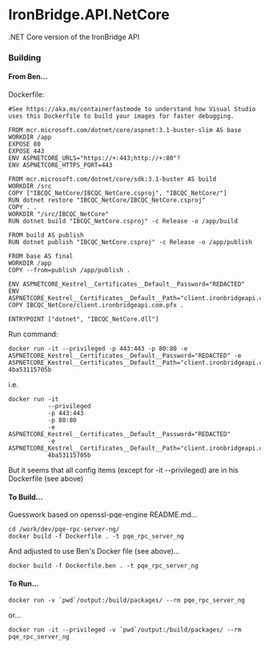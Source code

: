 
# IronBridge.API.NetCore

.NET Core version of the IronBridge API



### Building

#### From Ben...
Dockerfile:
```
#See https://aka.ms/containerfastmode to understand how Visual Studio uses this Dockerfile to build your images for faster debugging.

FROM mcr.microsoft.com/dotnet/core/aspnet:3.1-buster-slim AS base
WORKDIR /app
EXPOSE 80
EXPOSE 443
ENV ASPNETCORE_URLS="https://+:443;http://+:80"?
ENV ASPNETCORE_HTTPS_PORT=443

FROM mcr.microsoft.com/dotnet/core/sdk:3.1-buster AS build
WORKDIR /src
COPY ["IBCQC_NetCore/IBCQC_NetCore.csproj", "IBCQC_NetCore/"]
RUN dotnet restore "IBCQC_NetCore/IBCQC_NetCore.csproj"
COPY . .
WORKDIR "/src/IBCQC_NetCore"
RUN dotnet build "IBCQC_NetCore.csproj" -c Release -o /app/build

FROM build AS publish
RUN dotnet publish "IBCQC_NetCore.csproj" -c Release -o /app/publish

FROM base AS final
WORKDIR /app
COPY --from=publish /app/publish .

ENV ASPNETCORE_Kestrel__Certificates__Default__Password="REDACTED"
ENV ASPNETCORE_Kestrel__Certificates__Default__Path="client.ironbridgeapi.com.pfx"
COPY IBCQC_NetCore/client.ironbridgeapi.com.pfx .

ENTRYPOINT ["dotnet", "IBCQC_NetCore.dll"]
```
Run command:
```shell
docker run -it --privileged -p 443:443 -p 80:80 -e ASPNETCORE_Kestrel__Certificates__Default__Password="REDACTED" -e ASPNETCORE_Kestrel__Certificates__Default__Path="client.ironbridgeapi.com.pfx" 4ba53115705b
```
i.e.
```shell
docker run -it 
           --privileged 
           -p 443:443 
           -p 80:80 
           -e ASPNETCORE_Kestrel__Certificates__Default__Password="REDACTED" 
           -e ASPNETCORE_Kestrel__Certificates__Default__Path="client.ironbridgeapi.com.pfx" 
           4ba53115705b
```
But it seems that all config items (except for -it --privileged) are in his Dockerfile (see above)

#### To Build...
Guesswork based on openssl-pqe-engine README.md...
```shell
cd /work/dev/pqe-rpc-server-ng/
docker build -f Dockerfile . -t pqe_rpc_server_ng
```
And adjusted to use Ben's Docker file (see above)...
```shell
docker build -f Dockerfile.ben . -t pqe_rpc_server_ng
```

#### To Run...
```shell
docker run -v `pwd`/output:/build/packages/ --rm pqe_rpc_server_ng
```
or...
```shell
docker run -it --privileged -v `pwd`/output:/build/packages/ --rm pqe_rpc_server_ng
```
